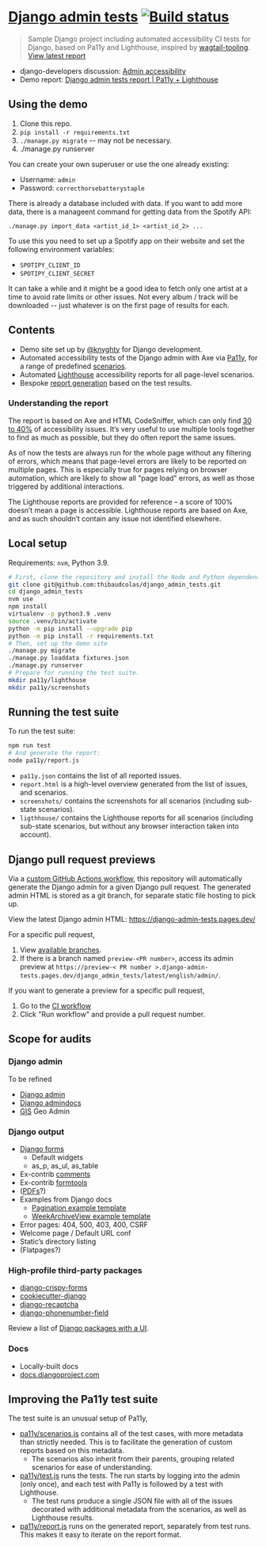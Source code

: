 # [Django admin tests](http://thibaudcolas.github.io/django_admin_tests/) [![Build status](https://github.com/thibaudcolas/django_admin_tests/workflows/CI/badge.svg)](https://github.com/thibaudcolas/django_admin_tests/actions)

> Sample Django project including automated accessibility CI tests for Django, based on Pa11y and Lighthouse, inspired by [wagtail-tooling](https://github.com/thibaudcolas/wagtail-tooling). [View latest report](http://thibaudcolas.github.io/django_admin_tests/)

- django-developers discussion: [Admin accessibility](https://groups.google.com/g/django-developers/c/FsBrNGTxvCA)
- Demo report: [Django admin tests report | Pa11y + Lighthouse](http://thibaudcolas.github.io/django_admin_tests/)

## Using the demo

1. Clone this repo.
2. `pip install -r requirements.txt`
3. `./manage.py migrate` -- may not be necessary.
4. ./manage.py runserver

You can create your own superuser or use the one already existing:

- Username: `admin`
- Password: `correcthorsebatterystaple`

There is already a database included with data. If you want to add more data,
there is a manageent command for getting data from the Spotify API:

`./manage.py import_data <artist_id_1> <artist_id_2> ...`

To use this you need to set up a Spotify app on their website and set the
following environment variables:

- `SPOTIPY_CLIENT_ID`
- `SPOTIPY_CLIENT_SECRET`

It can take a while and it might be a good idea to fetch only one artist at
a time to avoid rate limits or other issues. Not every album / track will be
downloaded -- just whatever is on the first page of results for each.

## Contents

- Demo site set up by [@knyghty](https://github.com/knyghty/django-admin-demo) for Django development.
- Automated accessibility tests of the Django admin with Axe via [Pa11y](https://pa11y.org/), for a range of predefined [scenarios](./pa11y/scenarios.js).
- Automated [Lighthouse](https://github.com/GoogleChrome/lighthouse) accessibility reports for all page-level scenarios.
- Bespoke [report generation](http://thibaudcolas.github.io/django_admin_tests/) based on the test results.

### Understanding the report

The report is based on Axe and HTML CodeSniffer, which can only find [30 to 40%](https://alphagov.github.io/accessibility-tool-audit/) of accessibility issues. It’s very useful to use multiple tools together to find as much as possible, but they do often report the same issues.

As of now the tests are always run for the whole page without any filtering of errors, which means that page-level errors are likely to be reported on multiple pages. This is especially true for pages relying on browser automation, which are likely to show all "page load" errors, as well as those triggered by additional interactions.

The Lighthouse reports are provided for reference – a score of 100% doesn’t mean a page is accessible. Lighthouse reports are based on Axe, and as such shouldn’t contain any issue not identified elsewhere.

## Local setup

Requirements: `nvm`, Python 3.9.

```sh
# First, clone the repository and install the Node and Python dependencies.
git clone git@github.com:thibaudcolas/django_admin_tests.git
cd django_admin_tests
nvm use
npm install
virtualenv -p python3.9 .venv
source .venv/bin/activate
python -m pip install --upgrade pip
python -m pip install -r requirements.txt
# Then, set up the demo site
./manage.py migrate
./manage.py loaddata fixtures.json
./manage.py runserver
# Prepare for running the test suite.
mkdir pa11y/lighthouse
mkdir pa11y/screenshots
```

## Running the test suite

To run the test suite:

```sh
npm run test
# And generate the report:
node pa11y/report.js
```

- `pa11y.json` contains the list of all reported issues.
- `report.html` is a high-level overview generated from the list of issues, and scenarios.
- `screenshots/` contains the screenshots for all scenarios (including sub-state scenarios).
- `ligthhouse/` contains the Lighthouse reports for all scenarios (including sub-state scenarios, but without any browser interaction taken into account).

## Django pull request previews

Via a [custom GitHub Actions workflow](./.github/workflows/ci.yml), this repository will automatically generate the Django admin for a given Django pull request. The generated admin HTML is stored as a git branch, for separate static file hosting to pick up.

View the latest Django admin HTML: <https://django-admin-tests.pages.dev/>

For a specific pull request,

1. View [available branches](https://github.com/thibaudcolas/django_admin_tests/branches).
2. If there is a branch named `preview-<PR number>`, access its admin preview at `https://preview-< PR number >.django-admin-tests.pages.dev/django_admin_tests/latest/english/admin/`.

If you want to generate a preview for a specific pull request,

1. Go to the [CI workflow](https://github.com/thibaudcolas/django_admin_tests/actions/workflows/ci.yml)
2. Click "Run workflow" and provide a pull request number.

## Scope for audits

### Django admin

To be refined

- [Django admin](https://docs.djangoproject.com/en/3.0/ref/contrib/admin/)
- [Django admindocs](https://docs.djangoproject.com/en/3.0/ref/contrib/admin/admindocs/)
- [GIS](https://docs.djangoproject.com/en/3.0/ref/contrib/gis/) Geo Admin

### Django output

- [Django forms](https://docs.djangoproject.com/en/3.0/ref/forms/)
  - Default widgets
  - as_p, as_ul, as_table
- Ex-contrib [comments](https://github.com/django/django-contrib-comments)
- Ex-contrib [formtools](https://github.com/jazzband/django-formtools)
- ([PDFs](https://docs.djangoproject.com/en/3.0/howto/outputting-pdf/)?)
- Examples from Django docs
  - [Pagination example template](https://docs.djangoproject.com/en/3.0/topics/pagination/#paginating-a-listview)
  - [WeekArchiveView example template](https://docs.djangoproject.com/en/3.0/ref/class-based-views/generic-date-based/#weekarchiveview)
- Error pages: 404, 500, 403, 400, CSRF
- Welcome page / Default URL conf
- Static’s directory listing
- (Flatpages?)

### High-profile third-party packages

- [django-crispy-forms](https://github.com/django-crispy-forms/django-crispy-forms)
- [cookiecutter-django](https://github.com/pydanny/cookiecutter-django)
- [django-recaptcha](https://github.com/praekelt/django-recaptcha)
- [django-phonenumber-field](https://github.com/stefanfoulis/django-phonenumber-field)

Review a list of [Django packages with a UI](https://docs.google.com/spreadsheets/d/1CnBjurD7WE0NDXt-KU_Y3p_VABLNKf3pSuDSDUfoSpU/edit#gid=2123808835).

### Docs

- Locally-built docs
- [docs.djangoproject.com](https://docs.djangoproject.com/)

## Improving the Pa11y test suite

The test suite is an unusual setup of Pa11y,

- [pa11y/scenarios.js](https://github.com/thibaudcolas/django_admin_tests/blob/main/pa11y/scenarios.js) contains all of the test cases, with more metadata than strictly needed. This is to facilitate the generation of custom reports based on this metadata.
  - The scenarios also inherit from their parents, grouping related scenarios for ease of understanding.
- [pa11y/test.js](https://github.com/thibaudcolas/django_admin_tests/blob/main/pa11y/test.js) runs the tests. The run starts by logging into the admin (only once), and each test with Pa11y is followed by a test with Lighthouse.
  - The test runs produce a single JSON file with all of the issues decorated with additional metadata from the scenarios, as well as Lighthouse results.
- [pa11y/report.js](https://github.com/thibaudcolas/django_admin_tests/blob/main/pa11y/report.js) runs on the generated report, separately from test runs. This makes it easy to iterate on the report format.
